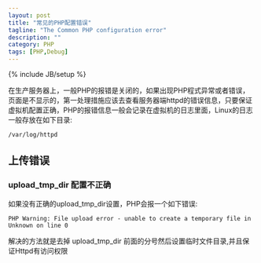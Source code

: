 ```yaml
---
layout: post
title: "常见的PHP配置错误"
tagline: "The Common PHP configuration error"
description: ""
category: PHP 
tags: [PHP,Debug]
---
```

{% include JB/setup %}

在生产服务器上，一般PHP的报错是关闭的，如果出现PHP程式异常或者错误，页面是不显示的，第一处理措施应该去查看服务器端httpd的错误信息，只要保证虚拟机配置正确，PHP的报错信息一般会记录在虚拟机的日志里面，Linux的日志一般存放在如下目录:

	/var/log/httpd


## 上传错误

### upload_tmp_dir 配置不正确

如果没有正确的upload_tmp_dir设置，PHP会报一个如下错误:

	PHP Warning: File upload error - unable to create a temporary file in Unknown on line 0

解决的方法就是去掉 upload_tmp_dir 前面的分号然后设置临时文件目录,并且保证Httpd有访问权限
